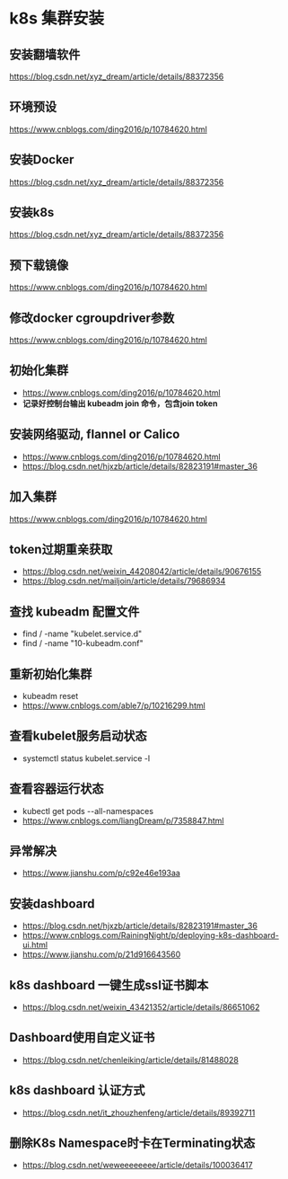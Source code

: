 # k8s 集群安装

## 安装翻墙软件
https://blog.csdn.net/xyz_dream/article/details/88372356

## 环境预设
https://www.cnblogs.com/ding2016/p/10784620.html

## 安装Docker
https://blog.csdn.net/xyz_dream/article/details/88372356

## 安装k8s
https://blog.csdn.net/xyz_dream/article/details/88372356

## 预下载镜像
https://www.cnblogs.com/ding2016/p/10784620.html

## 修改docker cgroupdriver参数
https://www.cnblogs.com/ding2016/p/10784620.html

## 初始化集群
* https://www.cnblogs.com/ding2016/p/10784620.html
* **记录好控制台输出 kubeadm join 命令，包含join token**

## 安装网络驱动, flannel or Calico
* https://www.cnblogs.com/ding2016/p/10784620.html
* https://blog.csdn.net/hjxzb/article/details/82823191#master_36

## 加入集群
https://www.cnblogs.com/ding2016/p/10784620.html

## token过期重亲获取
* https://blog.csdn.net/weixin_44208042/article/details/90676155
* https://blog.csdn.net/mailjoin/article/details/79686934

## 查找 kubeadm 配置文件
* find / -name "kubelet.service.d"
* find / -name "10-kubeadm.conf"

## 重新初始化集群
* kubeadm reset
* https://www.cnblogs.com/able7/p/10216299.html

## 查看kubelet服务启动状态
* systemctl status kubelet.service -l

## 查看容器运行状态
* kubectl get pods --all-namespaces
* https://www.cnblogs.com/liangDream/p/7358847.html

## 异常解决
* https://www.jianshu.com/p/c92e46e193aa

## 安装dashboard
* https://blog.csdn.net/hjxzb/article/details/82823191#master_36
* https://www.cnblogs.com/RainingNight/p/deploying-k8s-dashboard-ui.html
* https://www.jianshu.com/p/21d916643560

## k8s dashboard 一键生成ssl证书脚本
* https://blog.csdn.net/weixin_43421352/article/details/86651062

## Dashboard使用自定义证书
* https://blog.csdn.net/chenleiking/article/details/81488028

## k8s dashboard 认证方式
* https://blog.csdn.net/it_zhouzhenfeng/article/details/89392711

## 删除K8s Namespace时卡在Terminating状态
* https://blog.csdn.net/weweeeeeeee/article/details/100036417